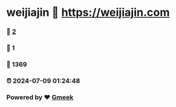 # weijiajin :link: https://weijiajin.com 
### :page_facing_up: [2](https://weijiajin.com/tag.html) 
### :speech_balloon: 1 
### :hibiscus: 1369 
### :alarm_clock: 2024-07-09 01:24:48 
### Powered by :heart: [Gmeek](https://github.com/Meekdai/Gmeek)
